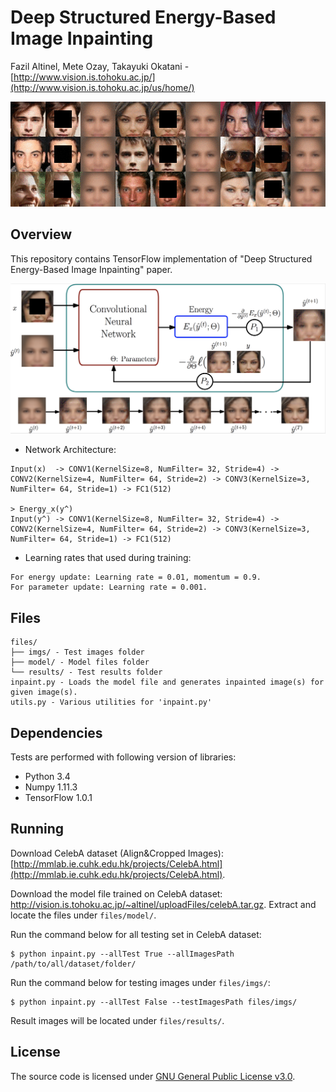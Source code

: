 # Deep Structured Energy-Based Image Inpainting
Fazil Altinel, Mete Ozay, Takayuki Okatani  -  [http://www.vision.is.tohoku.ac.jp/](http://www.vision.is.tohoku.ac.jp/us/home/)

![](/files/readmeImages/iterations.gif)

## Overview
This repository contains TensorFlow implementation of "Deep Structured Energy-Based Image Inpainting" paper.

![](/files/readmeImages/lfSonGithub.png)

+ Network Architecture:
```
Input(x)  -> CONV1(KernelSize=8, NumFilter= 32, Stride=4) -> CONV2(KernelSize=4, NumFilter= 64, Stride=2) -> CONV3(KernelSize=3, NumFilter= 64, Stride=1) -> FC1(512)
                                                                                                                                                                      > Energy_x(y^)
Input(y^) -> CONV1(KernelSize=8, NumFilter= 32, Stride=4) -> CONV2(KernelSize=4, NumFilter= 64, Stride=2) -> CONV3(KernelSize=3, NumFilter= 64, Stride=1) -> FC1(512)
```
+ Learning rates that used during training:
```
For energy update: Learning rate = 0.01, momentum = 0.9.
For parameter update: Learning rate = 0.001.
```

## Files
```
files/
├── imgs/ - Test images folder
├── model/ - Model files folder
└── results/ - Test results folder
inpaint.py - Loads the model file and generates inpainted image(s) for given image(s).
utils.py - Various utilities for 'inpaint.py'
```

## Dependencies
Tests are performed with following version of libraries:

+ Python 3.4
+ Numpy 1.11.3
+ TensorFlow 1.0.1

## Running
Download CelebA dataset (Align&Cropped Images): [http://mmlab.ie.cuhk.edu.hk/projects/CelebA.html](http://mmlab.ie.cuhk.edu.hk/projects/CelebA.html).

Download the model file trained on CelebA dataset: http://vision.is.tohoku.ac.jp/~altinel/uploadFiles/celebA.tar.gz. Extract and locate the files under `files/model/`.

Run the command below for all testing set in CelebA dataset:
```
$ python inpaint.py --allTest True --allImagesPath /path/to/all/dataset/folder/
```

Run the command below for testing images under `files/imgs/`:
```
$ python inpaint.py --allTest False --testImagesPath files/imgs/
```

Result images will be located under `files/results/`.

## License
The source code is licensed under [GNU General Public License v3.0](./LICENSE).
